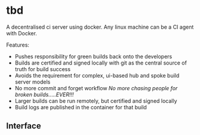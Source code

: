 # tbd

A decentralised ci server using docker. Any linux machine can be a CI agent with Docker.

Features:
* Pushes responsibility for green builds back onto the developers
* Builds are certified and signed locally with git as the central source of truth for build success
* Avoids the requirement for complex, ui-based hub and spoke build server models
* No more commit and forget workflow _No more chasing people for broken builds.....EVER!!!_
* Larger builds can be run remotely, but certified and signed locally
* Build logs are published in the container for that build

## Interface

